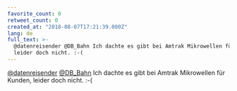 ```yaml
---
favorite_count: 0
retweet_count: 0
created_at: "2018-08-07T17:21:39.000Z"
lang: de
full_text: >-
  @datenreisender @DB_Bahn Ich dachte es gibt bei Amtrak Mikrowellen für Kunden,
  leider doch nicht. :-(
---
```


[@datenreisender](https://twitter.com/datenreisender)
[@DB_Bahn](https://twitter.com/DB_Bahn) Ich dachte es gibt bei Amtrak
Mikrowellen für Kunden, leider doch nicht. :-(
